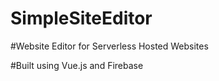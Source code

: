 # SimpleSiteEditor

#Website Editor for Serverless Hosted Websites

#Built using Vue.js and Firebase
